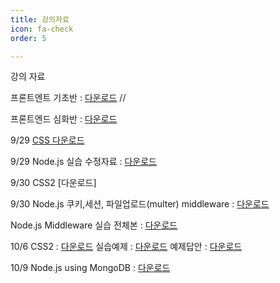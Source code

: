 ```yaml
---
title: 강의자료
icon: fa-check
order: 5

---
```

강의 자료

프론트엔트 기초반 : [다운로드](https://github.com/jhoon2816/jhoon2816.github.io/raw/master/pdf/html.pdf)  //

프론트엔드 심화반 : [다운로드](https://github.com/jhoon2816/jhoon2816.github.io/raw/master/pdf/nodejs.pdf)

9/29 [CSS 다운로드](https://github.com/jhoon2816/jhoon2816.github.io/raw/master/pdf/CSS.pdf)

9/29 Node.js 실습 수정자료 : [다운로드](https://github.com/jhoon2816/jhoon2816.github.io/raw/master/pdf/expressDemo.zip)

9/30 CSS2 [다운로드]

9/30 Node.js 쿠키,세션, 파일업로드(multer) middleware : [다운로드](https://github.com/jhoon2816/jhoon2816.github.io/raw/master/pdf/middleware.zip)

Node.js Middleware 실습 전체본 : [다운로드](https://github.com/jhoon2816/jhoon2816.github.io/raw/master/pdf/Nodejs_Middleware.zip)

10/6 CSS2 : [다운로드](https://github.com/jhoon2816/jhoon2816.github.io/raw/master/pdf/CSS_2.pdf)
     실습예제 : [다운로드](https://github.com/jhoon2816/jhoon2816.github.io/raw/master/pdf/CSS_practice.zip)
     예제답안 : [다운로드](https://github.com/jhoon2816/jhoon2816.github.io/raw/master/pdf/com.zip)

10/9 Node.js using MongoDB : [다운로드](https://github.com/jhoon2816/jhoon2816.github.io/raw/master/pdf/DatabaseExample.zip)